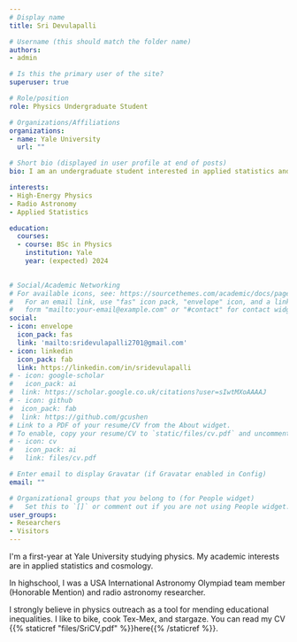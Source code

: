 ```yaml
---
# Display name
title: Sri Devulapalli

# Username (this should match the folder name)
authors:
- admin

# Is this the primary user of the site?
superuser: true

# Role/position
role: Physics Undergraduate Student

# Organizations/Affiliations
organizations:
- name: Yale University
  url: ""

# Short bio (displayed in user profile at end of posts)
bio: I am an undergraduate student interested in applied statistics and cosmology. 

interests:
- High-Energy Physics
- Radio Astronomy 
- Applied Statistics 

education:
  courses:
  - course: BSc in Physics
    institution: Yale
    year: (expected) 2024
  

# Social/Academic Networking
# For available icons, see: https://sourcethemes.com/academic/docs/page-builder/#icons
#   For an email link, use "fas" icon pack, "envelope" icon, and a link in the
#   form "mailto:your-email@example.com" or "#contact" for contact widget.
social:
- icon: envelope
  icon_pack: fas
  link: 'mailto:sridevulapalli2701@gmail.com'
- icon: linkedin
  icon_pack: fab
  link: https://linkedin.com/in/sridevulapalli
# - icon: google-scholar
#   icon_pack: ai
#  link: https://scholar.google.co.uk/citations?user=sIwtMXoAAAAJ
# - icon: github
#  icon_pack: fab
#  link: https://github.com/gcushen
# Link to a PDF of your resume/CV from the About widget.
# To enable, copy your resume/CV to `static/files/cv.pdf` and uncomment the lines below.
# - icon: cv
#   icon_pack: ai
#   link: files/cv.pdf

# Enter email to display Gravatar (if Gravatar enabled in Config)
email: ""

# Organizational groups that you belong to (for People widget)
#   Set this to `[]` or comment out if you are not using People widget.
user_groups:
- Researchers
- Visitors
---
```


I'm a first-year at Yale University studying physics. My academic interests are in applied statistics and cosmology. 

In highschool, I was a USA International Astronomy Olympiad team member (Honorable Mention) and radio astronomy researcher. 

I strongly believe in physics outreach as a tool for mending educational inequalities. I like to bike, cook Tex-Mex, and stargaze. You can read my CV {{% staticref "files/SriCV.pdf" %}}here{{% /staticref %}}. 
